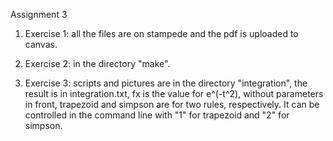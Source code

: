 Assignment 3

1. Exercise 1: all the files are on stampede and the pdf is uploaded to canvas.

2. Exercise 2: in the directory "make".

3. Exercise 3: scripts and pictures are in the directory "integration", the result is in integration.txt, fx is the value for e^(-t^2), without parameters in front, trapezoid and simpson are for two rules, respectively. It can be controlled in the command line with "1" for trapezoid and "2" for simpson.



